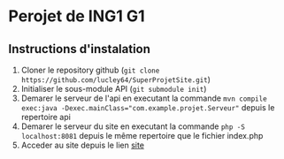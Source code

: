 # Perojet de ING1 G1

## Instructions d'instalation

1. Cloner le repository github (`git clone https://github.com/lucley64/SuperProjetSite.git`)
2. Initialiser le sous-module API (`git submodule init`)
3. Demarer le serveur de l'api en executant la commande `mvn compile exec:java -Dexec.mainClass="com.example.projet.Serveur"` depuis le repertoire api
4. Demarer le serveur du site en executant la commande `php -S localhost:8081` depuis le même repertoire que le fichier index.php
5. Acceder au site depuis le lien [site](http://localhost:8081/)
